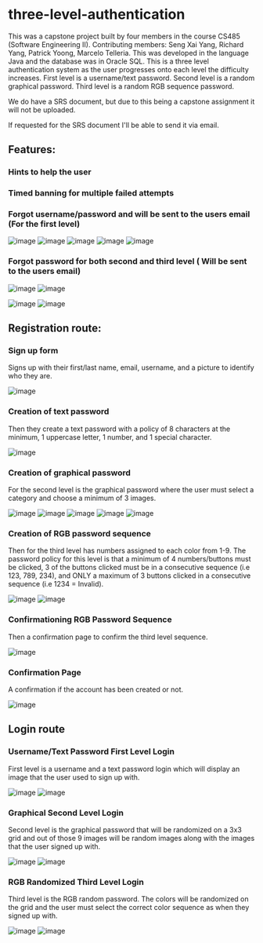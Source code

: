 # three-level-authentication

This was a capstone project built by four members in the course CS485 (Software Engineering II).
Contributing members: Seng Xai Yang, Richard Yang, Patrick Yoong, Marcelo Telleria.
This was developed in the language Java and the database was in Oracle SQL.
This is a three level authentication system as the user progresses onto each level the difficulty increases.
First level is a username/text password.
Second level is a random graphical password.
Third level is a random RGB sequence password.

We do have a SRS document, but due to this being a capstone assignment it will not be uploaded.

If requested for the SRS document I'll be able to send it via email.

<h2>Features:</h2>
  <h3>Hints to help the user</h3>
  <h3>Timed banning for multiple failed attempts</h3>
  <h3>Forgot username/password and will be sent to the users email (For the first level)</h3>
  
  ![image](https://user-images.githubusercontent.com/60667952/119179690-dafcd300-ba34-11eb-80d3-0337361b6dc9.png)
  ![image](https://user-images.githubusercontent.com/60667952/119179714-e3550e00-ba34-11eb-82dd-2887abd84ffa.png)
  ![image](https://user-images.githubusercontent.com/60667952/119179743-ecde7600-ba34-11eb-89ab-e9f03413dbde.png)
  ![image](https://user-images.githubusercontent.com/60667952/119179769-f36ced80-ba34-11eb-8514-885c455ef320.png)
  ![image](https://user-images.githubusercontent.com/60667952/119179778-f7007480-ba34-11eb-93cf-267d898f8ac5.png)

  <h3>Forgot password for both second and third level ( Will be sent to the users email)</h3>
  
  ![image](https://user-images.githubusercontent.com/60667952/119179827-07185400-ba35-11eb-91f9-1ccad8566892.png)
  ![image](https://user-images.githubusercontent.com/60667952/119179844-0b447180-ba35-11eb-9860-692e134946f8.png)
  
  ![image](https://user-images.githubusercontent.com/60667952/119179941-30d17b00-ba35-11eb-9c19-c595c4f9d342.png)
  ![image](https://user-images.githubusercontent.com/60667952/119179996-43e44b00-ba35-11eb-9ff6-110ffedb2479.png)

  

<h2>Registration route:</h2>
  <h3>Sign up form</h3>
  Signs up with their first/last name, email, username, and a picture to identify who they are.
  
  ![image](https://user-images.githubusercontent.com/60667952/119179188-41352600-ba34-11eb-94d2-bf5a82e43469.png)

  <h3>Creation of text password</h3>
  Then they create a text password with a policy of 8 characters at the minimum, 1 uppercase letter, 1 number, and 1 special character.
  
  ![image](https://user-images.githubusercontent.com/60667952/119179284-5b6f0400-ba34-11eb-9b2b-5e64ccbaa7fc.png)

  <h3>Creation of graphical password</h3>
  For the second level is the graphical password where the user must select a category and choose a minimum of 3 images.
  
  ![image](https://user-images.githubusercontent.com/60667952/119180412-e43a6f80-ba35-11eb-9176-8e83f6d1a56e.png)
  ![image](https://user-images.githubusercontent.com/60667952/119181307-01bc0900-ba37-11eb-9f50-78b3b879dee1.png)
  ![image](https://user-images.githubusercontent.com/60667952/119179335-69248980-ba34-11eb-84d2-02bc3ccc9a25.png)
  ![image](https://user-images.githubusercontent.com/60667952/119179363-704b9780-ba34-11eb-9ff1-4ec6381c5c56.png)
  ![image](https://user-images.githubusercontent.com/60667952/119179374-73df1e80-ba34-11eb-8fa9-2c5b80a2a4a9.png)

  <h3>Creation of RGB password sequence</h3>
  Then for the third level has numbers assigned to each color from 1-9. The password policy for this level is that a minimum of 4 numbers/buttons must be clicked, 3 of the buttons clicked must be in a consecutive sequence (i.e 123, 789, 234), and ONLY a maximum of 3 buttons clicked in a consecutive sequence (i.e 1234 = Invalid).
  
  ![image](https://user-images.githubusercontent.com/60667952/119179458-89ecdf00-ba34-11eb-93af-d2d1fa73e0fb.png)
  ![image](https://user-images.githubusercontent.com/60667952/119179462-8ce7cf80-ba34-11eb-96f1-9ab8264df966.png)
  
  <h3>Confirmationing RGB Password Sequence</h3>
  Then a confirmation page to confirm the third level sequence.
  
  ![image](https://user-images.githubusercontent.com/60667952/119179486-92ddb080-ba34-11eb-9a72-b43a6f766d8e.png)
  
   <h3>Confirmation Page</h3>
  A confirmation if the account has been created or not.
  
  ![image](https://user-images.githubusercontent.com/60667952/119179563-b0127f00-ba34-11eb-8084-5f77314129fc.png)

 <h2>Login route</h2>
  <h3>Username/Text Password First Level Login</h3>
  First level is a username and a text password login which will display an image that the user used to sign up with.
  
  ![image](https://user-images.githubusercontent.com/60667952/119179639-c91b3000-ba34-11eb-9928-38ccafb982df.png)
  ![image](https://user-images.githubusercontent.com/60667952/119179666-d1736b00-ba34-11eb-98f4-adaac68fe6b4.png)

  <h3>Graphical Second Level Login</h3>
  Second level is the graphical password that will be randomized on a 3x3 grid and out of those 9 images will be random images along with the images that the user signed up with.
  
  ![image](https://user-images.githubusercontent.com/60667952/119179871-13041600-ba35-11eb-9a25-0ec8cc25bebb.png)
  ![image](https://user-images.githubusercontent.com/60667952/119179884-18616080-ba35-11eb-9768-dfdeff9b37fd.png)
  
  <h3>RGB Randomized Third Level Login</h3>
  Third level is the RGB random password. The colors will be randomized on the grid and the user must select the correct color sequence as when they signed up with.
  
  ![image](https://user-images.githubusercontent.com/60667952/119179914-244d2280-ba35-11eb-9157-de02a331d79d.png)
  ![image](https://user-images.githubusercontent.com/60667952/119179928-2c0cc700-ba35-11eb-8e24-abe558c92d62.png)

